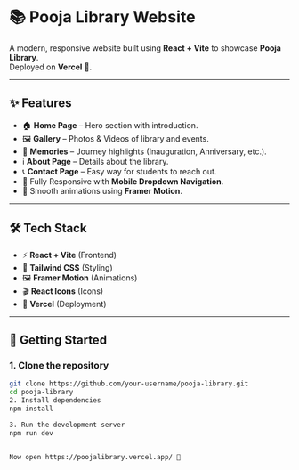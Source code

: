 # 📚 Pooja Library Website  

A modern, responsive website built using **React + Vite** to showcase **Pooja Library**.  
Deployed on **Vercel** 🚀.  

---

## ✨ Features  
- 🏠 **Home Page** – Hero section with introduction.  
- 🖼️ **Gallery** – Photos & Videos of library and events.  
- 📖 **Memories** – Journey highlights (Inauguration, Anniversary, etc.).  
- ℹ️ **About Page** – Details about the library.  
- 📞 **Contact Page** – Easy way for students to reach out.  
- 📱 Fully Responsive with **Mobile Dropdown Navigation**.  
- 🎨 Smooth animations using **Framer Motion**.  

---

## 🛠️ Tech Stack  
- ⚡ **React + Vite** (Frontend)  
- 🎨 **Tailwind CSS** (Styling)  
- 🖼️ **Framer Motion** (Animations)  
- 🎬 **React Icons** (Icons)  
- 🚀 **Vercel** (Deployment)  

---

## 🚀 Getting Started  

### 1. Clone the repository  
```bash
git clone https://github.com/your-username/pooja-library.git
cd pooja-library
2. Install dependencies
npm install

3. Run the development server
npm run dev


Now open https://poojalibrary.vercel.app/ 🎉
